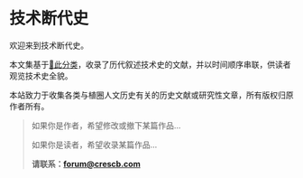 # 技术断代史

欢迎来到技术断代史。

本文集基于[🔗此分类](https://wiki.pvz1.com/doku.php?id=%E7%A4%BE%E7%BE%A4:%E6%8A%80%E6%9C%AF%E5%85%9A%E6%96%AD%E4%BB%A3)，收录了历代叙述技术史的文献，并以时间顺序串联，供读者观览技术史全貌。

本站致力于收集各类与植圈人文历史有关的历史文献或研究性文章，所有版权归原作者所有。

> 如果你是作者，希望修改或撤下某篇作品...
>
> 如果你是读者，希望收录某篇作品...
>
> **请联系：forum@crescb.com**